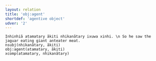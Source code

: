 ```yaml
---
layout: relation
title: 'obj:agent'
shortdef: 'agentive object'
udver: '2'
---
```



~~~ sdparse
Inhinhiã atamatary ãkiti nhikanãtary ixuwa xinhi. \n So he saw the jaguar eating giant anteater meat.
nsubj(nhikanãtary, ãkiti)
obj:agent(atamatary, ãkiti)
xcomp(atamatary, nhikanãtary)

~~~

<!-- Interlanguage links updated Čt lis 12 09:43:35 CET 2020 -->
